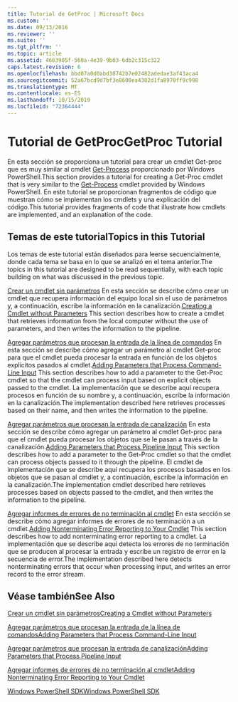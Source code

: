 ```yaml
---
title: Tutorial de GetProc | Microsoft Docs
ms.custom: ''
ms.date: 09/13/2016
ms.reviewer: ''
ms.suite: ''
ms.tgt_pltfrm: ''
ms.topic: article
ms.assetid: 4663905f-560a-4e39-9b03-6db2c315c322
caps.latest.revision: 6
ms.openlocfilehash: bbd07a0d0abd30742b7e02482adedae3af43aca4
ms.sourcegitcommit: 52a67bcd9d7bf3e8600ea4302d1fa8970ff9c998
ms.translationtype: MT
ms.contentlocale: es-ES
ms.lasthandoff: 10/15/2019
ms.locfileid: "72364444"
---
```

# <a name="getproc-tutorial"></a><span data-ttu-id="c8252-102">Tutorial de GetProc</span><span class="sxs-lookup"><span data-stu-id="c8252-102">GetProc Tutorial</span></span>

<span data-ttu-id="c8252-103">En esta sección se proporciona un tutorial para crear un cmdlet Get-proc que es muy similar al cmdlet [Get-Process](/powershell/module/Microsoft.PowerShell.Management/Get-Process) proporcionado por Windows PowerShell.</span><span class="sxs-lookup"><span data-stu-id="c8252-103">This section provides a tutorial for creating a Get-Proc cmdlet that is very similar to the [Get-Process](/powershell/module/Microsoft.PowerShell.Management/Get-Process) cmdlet provided by Windows PowerShell.</span></span> <span data-ttu-id="c8252-104">En este tutorial se proporcionan fragmentos de código que muestran cómo se implementan los cmdlets y una explicación del código.</span><span class="sxs-lookup"><span data-stu-id="c8252-104">This tutorial provides fragments of code that illustrate how cmdlets are implemented, and an explanation of the code.</span></span>

## <a name="topics-in-this-tutorial"></a><span data-ttu-id="c8252-105">Temas de este tutorial</span><span class="sxs-lookup"><span data-stu-id="c8252-105">Topics in this Tutorial</span></span>

<span data-ttu-id="c8252-106">Los temas de este tutorial están diseñados para leerse secuencialmente, donde cada tema se basa en lo que se analizó en el tema anterior.</span><span class="sxs-lookup"><span data-stu-id="c8252-106">The topics in this tutorial are designed to be read sequentially, with each topic building on what was discussed in the previous topic.</span></span>

<span data-ttu-id="c8252-107">[Crear un cmdlet sin parámetros](./creating-a-cmdlet-without-parameters.md) En esta sección se describe cómo crear un cmdlet que recupera información del equipo local sin el uso de parámetros y, a continuación, escribe la información en la canalización.</span><span class="sxs-lookup"><span data-stu-id="c8252-107">[Creating a Cmdlet without Parameters](./creating-a-cmdlet-without-parameters.md) This section describes how to create a cmdlet that retrieves information from the local computer without the use of parameters, and then writes the information to the pipeline.</span></span>

<span data-ttu-id="c8252-108">[Agregar parámetros que procesan la entrada de la línea de comandos](./adding-parameters-that-process-command-line-input.md) En esta sección se describe cómo agregar un parámetro al cmdlet Get-proc para que el cmdlet pueda procesar la entrada en función de los objetos explícitos pasados al cmdlet.</span><span class="sxs-lookup"><span data-stu-id="c8252-108">[Adding Parameters that Process Command-Line Input](./adding-parameters-that-process-command-line-input.md) This section describes how to add a parameter to the Get-Proc cmdlet so that the cmdlet can process input based on explicit objects passed to the cmdlet.</span></span> <span data-ttu-id="c8252-109">La implementación que se describe aquí recupera procesos en función de su nombre y, a continuación, escribe la información en la canalización.</span><span class="sxs-lookup"><span data-stu-id="c8252-109">The implementation described here retrieves processes based on their name, and then writes the information to the pipeline.</span></span>

<span data-ttu-id="c8252-110">[Agregar parámetros que procesan la entrada de canalización](./adding-parameters-that-process-pipeline-input.md) En esta sección se describe cómo agregar un parámetro al cmdlet Get-proc para que el cmdlet pueda procesar los objetos que se le pasan a través de la canalización.</span><span class="sxs-lookup"><span data-stu-id="c8252-110">[Adding Parameters that Process Pipeline Input](./adding-parameters-that-process-pipeline-input.md) This section describes how to add a parameter to the Get-Proc cmdlet so that the cmdlet can process objects passed to it through the pipeline.</span></span> <span data-ttu-id="c8252-111">El cmdlet de implementación que se describe aquí recupera los procesos basados en los objetos que se pasan al cmdlet y, a continuación, escribe la información en la canalización.</span><span class="sxs-lookup"><span data-stu-id="c8252-111">The implementation cmdlet described here retrieves processes based on objects passed to the cmdlet, and then writes the information to the pipeline.</span></span>

<span data-ttu-id="c8252-112">[Agregar informes de errores de no terminación al cmdlet](./adding-non-terminating-error-reporting-to-your-cmdlet.md) En esta sección se describe cómo agregar informes de errores de no terminación a un cmdlet.</span><span class="sxs-lookup"><span data-stu-id="c8252-112">[Adding Nonterminating Error Reporting to Your Cmdlet](./adding-non-terminating-error-reporting-to-your-cmdlet.md) This section describes how to add nonterminating error reporting to a cmdlet.</span></span> <span data-ttu-id="c8252-113">La implementación que se describe aquí detecta los errores de no terminación que se producen al procesar la entrada y escribe un registro de error en la secuencia de error.</span><span class="sxs-lookup"><span data-stu-id="c8252-113">The implementation described here detects nonterminating errors that occur when processing input, and writes an error record to the error stream.</span></span>

## <a name="see-also"></a><span data-ttu-id="c8252-114">Véase también</span><span class="sxs-lookup"><span data-stu-id="c8252-114">See Also</span></span>

[<span data-ttu-id="c8252-115">Crear un cmdlet sin parámetros</span><span class="sxs-lookup"><span data-stu-id="c8252-115">Creating a Cmdlet without Parameters</span></span>](./creating-a-cmdlet-without-parameters.md)

[<span data-ttu-id="c8252-116">Agregar parámetros que procesan la entrada de la línea de comandos</span><span class="sxs-lookup"><span data-stu-id="c8252-116">Adding Parameters that Process Command-Line Input</span></span>](./adding-parameters-that-process-command-line-input.md)

[<span data-ttu-id="c8252-117">Agregar parámetros que procesan la entrada de canalización</span><span class="sxs-lookup"><span data-stu-id="c8252-117">Adding Parameters that Process Pipeline Input</span></span>](./adding-parameters-that-process-pipeline-input.md)

[<span data-ttu-id="c8252-118">Agregar informes de errores de no terminación al cmdlet</span><span class="sxs-lookup"><span data-stu-id="c8252-118">Adding Nonterminating Error Reporting to Your Cmdlet</span></span>](./adding-non-terminating-error-reporting-to-your-cmdlet.md)

[<span data-ttu-id="c8252-119">Windows PowerShell SDK</span><span class="sxs-lookup"><span data-stu-id="c8252-119">Windows PowerShell SDK</span></span>](../windows-powershell-reference.md)
